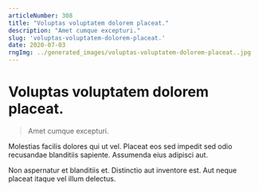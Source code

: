 ```yaml
---
articleNumber: 308
title: "Voluptas voluptatem dolorem placeat."
description: "Amet cumque excepturi."
slug: 'voluptas-voluptatem-dolorem-placeat.'
date: 2020-07-03
rngImg: ../generated_images/voluptas-voluptatem-dolorem-placeat..jpg
---
```


# Voluptas voluptatem dolorem placeat.

> Amet cumque excepturi.

Molestias facilis dolores qui ut vel. Placeat eos sed impedit sed odio recusandae blanditiis sapiente. Assumenda eius adipisci aut.
 Non aspernatur et blanditiis et. Distinctio aut inventore est. Aut neque placeat itaque vel illum delectus.
